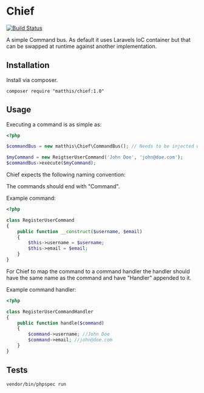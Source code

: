 # Chief

[![Build Status](https://travis-ci.org/matthisstenius/Chief.svg?branch=master)](https://travis-ci.org/matthisstenius/Chief)

A simple Command bus. As default it uses Laravels IoC container but that can be swapped at runtime against another implementation.  

## Installation

Install via composer.

`composer require "matthis/chief:1.0"`

## Usage

Executing a command is as simple as:

```php
<?php 

$commandBus = new matthis\Chief\CommandBus(); // Needs to be injected with an IoC container

$myCommand = new ReigtserUserCommand('John Doe', 'john@doe.com');
$commandBus->execute($myCommand);
```

Chief expects the following naming convention:

The commands should end with "Command".

Example command:

```php
<?php

class RegisterUserCommand 
{
    public function __construct($username, $email)
    {
        $this->username = $username;
        $this->email = $email;
    }
}
```

For Chief to map the command to a command handler the handler should have the same name as the command and have "Handler" appended to it.

Example command handler:

```php
<?php

class RegisterUserCommandHandler
{
    public function handle($command)
    {
        $command->username; //John Doe
        $command->email; //john@doe.com
    }
}
```

## Tests

`vendor/bin/phpspec run`
